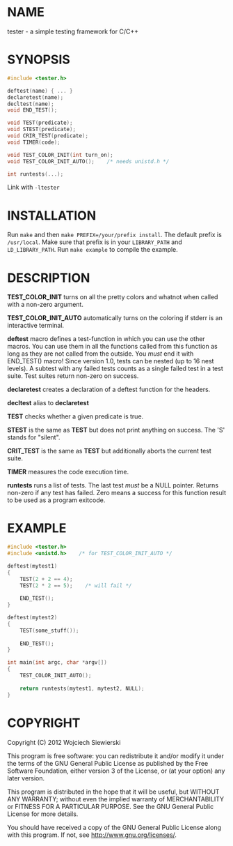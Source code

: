 NAME
====

tester - a simple testing framework for C/C++

SYNOPSIS
========

```C
#include <tester.h>

deftest(name) { ... }
declaretest(name);
decltest(name);
void END_TEST();

void TEST(predicate);
void STEST(predicate);
void CRIR_TEST(predicate);
void TIMER(code);

void TEST_COLOR_INIT(int turn_on);
void TEST_COLOR_INIT_AUTO();    /* needs unistd.h */

int runtests(...);
```

Link with `-ltester`

INSTALLATION
============

Run `make` and then `make PREFIX=/your/prefix install`. The default prefix is `/usr/local`. Make sure that prefix is in your `LIBRARY_PATH` and `LD_LIBRARY_PATH`. Run `make example` to compile the example.

DESCRIPTION
===========

**TEST_COLOR_INIT** turns on all the pretty colors and whatnot when called with a non-zero argument.

**TEST_COLOR_INIT_AUTO** automatically turns on the coloring if stderr is an interactive terminal.

**deftest** macro defines a test-function in which you can use the other macros. You can use them in all the functions called from this function as long as they are not called from the outside. You *must* end it with END_TEST() macro! Since version 1.0, tests can be nested (up to 16 nest levels). A subtest with any failed tests counts as a single failed test in a test suite. Test suites return non-zero on success.

**declaretest** creates a declaration of a deftest function for the headers.

**decltest** alias to **declaretest**

**TEST** checks whether a given predicate is true.

**STEST** is the same as **TEST** but does not print anything on success. The 'S' stands for "silent".

**CRIT_TEST** is the same as **TEST** but additionally aborts the current test suite.

**TIMER** measures the code execution time.

**runtests** runs a list of tests. The last test *must* be a NULL pointer. Returns non-zero if any test has failed. Zero means a success for this function result to be used as a program exitcode.

EXAMPLE
=======

```C
#include <tester.h>
#include <unistd.h>    /* for TEST_COLOR_INIT_AUTO */

deftest(mytest1)
{
    TEST(2 + 2 == 4);
    TEST(2 * 2 == 5);    /* will fail */
    
    END_TEST();
}

deftest(mytest2)
{
    TEST(some_stuff());
    
    END_TEST();
}

int main(int argc, char *argv[])
{
    TEST_COLOR_INIT_AUTO();
    
    return runtests(mytest1, mytest2, NULL);
}
```

COPYRIGHT
=========

Copyright (C) 2012  Wojciech Siewierski

This program is free software: you can redistribute it and/or modify
it under the terms of the GNU General Public License as published by
the Free Software Foundation, either version 3 of the License, or
(at your option) any later version.

This program is distributed in the hope that it will be useful,
but WITHOUT ANY WARRANTY; without even the implied warranty of
MERCHANTABILITY or FITNESS FOR A PARTICULAR PURPOSE.  See the
GNU General Public License for more details.

You should have received a copy of the GNU General Public License
along with this program.  If not, see <http://www.gnu.org/licenses/>.

